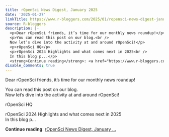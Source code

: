```yaml
---
title: rOpenSci News Digest, January 2025
date: '2025-01-27'
linkTitle: https://www.r-bloggers.com/2025/01/ropensci-news-digest-january-2025/
source: R-bloggers
description: |-
  <p>Dear rOpenSci friends, it’s time for our monthly news roundup!</p>
  <p>You can read this post on our blog.<br />
  Now let’s dive into the activity at and around rOpenSci!</p>
  <p>rOpenSci HQ</p>
  <p>rOpenSci 2024 Highlights and what comes next in 2025<br />
  In this blog p...</p>
  <strong>Continue reading</strong>: <a href="https://www.r-bloggers.com/2025/01/ropensci-news-digest-january-2025/">rOpenSci News Digest, January ...
disable_comments: true
---
```

<p>Dear rOpenSci friends, it’s time for our monthly news roundup!</p>
<p>You can read this post on our blog.<br />
Now let’s dive into the activity at and around rOpenSci!</p>
<p>rOpenSci HQ</p>
<p>rOpenSci 2024 Highlights and what comes next in 2025<br />
In this blog p...</p>
<strong>Continue reading</strong>: <a href="https://www.r-bloggers.com/2025/01/ropensci-news-digest-january-2025/">rOpenSci News Digest, January ...